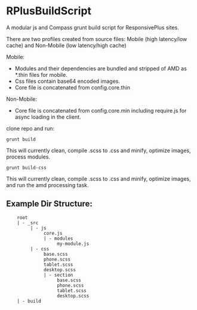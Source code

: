 RPlusBuildScript
================

A modular js and Compass grunt build script for ResponsivePlus sites. 

There are two profiles created from source files: Mobile (high latency/low cache) and Non-Mobile (low latency/high cache)

Mobile:

*   Modules and their dependencies are bundled and stripped of AMD as *.thin files for mobile. 
*   Css files contain base64 encoded images.
*   Core file is concatenated from config.core.thin

Non-Mobile:

*   Core file is concatenated from config.core.min including require.js for async loading in the client.


clone repo and run:

```
grunt build
```

This will currently clean, compile .scss to .css and minify, optimize images, process modules.


```
grunt build-css
```

This will currently clean, compile .scss to .css and minify, optimize images, and run the amd processing task.


Example Dir Structure:
---
```
    root
    | - _src
         | - js
              core.js
              | - modules
                   my-module.js
         | - css
              base.scss
              phone.scss
              tablet.scss
              desktop.scss
              | - section
                   base.scss
                   phone.scss
                   tablet.scss
                   desktop.scss
    | - build
```
